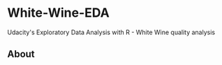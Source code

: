# White-Wine-EDA
Udacity's Exploratory Data Analysis with R - White Wine quality analysis

## About
